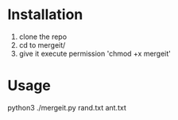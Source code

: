# Installation

1. clone the repo
2. cd to mergeit/
3. give it execute permission 'chmod +x mergeit'

# Usage

python3 ./mergeit.py rand.txt ant.txt
